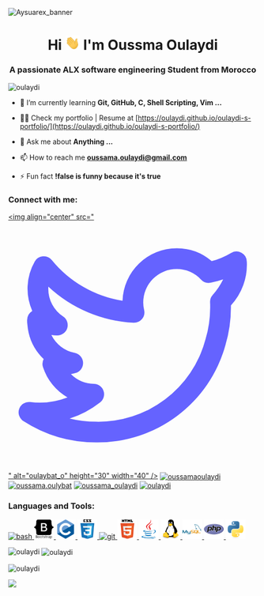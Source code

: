 ![Aysuarex_banner](https://github.com/oulaydi/oulaydi/assets/130802700/900af5d1-600c-4bd4-893c-33930ee27fc9)

<h1 align="center">Hi <img src="https://github.com/aysuarex/aysuarex/blob/main/wave.gif" width="30px"> I'm Oussma Oulaydi</h1>
<h3 align="center">A passionate ALX software engineering Student from Morocco</h3>

<p align="left"> <img src="https://komarev.com/ghpvc/?username=oulaydi&label=Profile%20views&color=0e75b6&style=flat" alt="oulaydi" /> </p>

- 🌱 I’m currently learning **Git, GitHub, C, Shell Scripting, Vim ...**

- 👨‍💻 Check my portfolio | Resume at [https://oulaydi.github.io/oulaydi-s-portfolio/](https://oulaydi.github.io/oulaydi-s-portfolio/)

- 💬 Ask me about **Anything ...**

- 📫 How to reach me **oussama.oulaydi@gmail.com**

- ⚡ Fun fact  **!false is funny because it's true**

<h3 align="left">Connect with me:</h3>
<p align="left">
  
<a href="https://twitter.com/oulaybat_o" target="blank"><img align="center" src="<svg xmlns="http://www.w3.org/2000/svg" data-name="Layer 1" viewBox="0 0 24 24" id="twitter-alt"><path fill="#6563FF" d="M22.99121,3.9502a.99942.99942,0,0,0-1.51074-.85938,7.47956,7.47956,0,0,1-1.873.793,5.15234,5.15234,0,0,0-3.374-1.24219,5.23238,5.23238,0,0,0-5.22363,5.06348A11.03194,11.03194,0,0,1,4.19629,3.78125,1.01154,1.01154,0,0,0,3.33887,3.416a.99852.99852,0,0,0-.78516.5,5.2755,5.2755,0,0,0-.24219,4.76855l-.00195.00195a1.0411,1.0411,0,0,0-.49512.88868,3.04174,3.04174,0,0,0,.02637.43945,5.1854,5.1854,0,0,0,1.56836,3.3125.99813.99813,0,0,0-.06641.76953,5.20436,5.20436,0,0,0,2.36231,2.92187,7.46464,7.46464,0,0,1-3.58985.44825.99975.99975,0,0,0-.665,1.833A12.94248,12.94248,0,0,0,8.46,21.36133,12.7878,12.7878,0,0,0,20.9248,11.998,12.82166,12.82166,0,0,0,21.46,8.35156c0-.06543,0-.13281-.001-.20019A5.76963,5.76963,0,0,0,22.99121,3.9502ZM19.68457,7.16211a.995.995,0,0,0-.2334.70215c.00977.165.00879.331.00879.4873a10.82371,10.82371,0,0,1-.4541,3.08106A10.68457,10.68457,0,0,1,8.46,19.36133a10.93791,10.93791,0,0,1-2.55078-.30078,9.47951,9.47951,0,0,0,2.94238-1.56348A1.00033,1.00033,0,0,0,8.25,15.71094a3.208,3.208,0,0,1-2.21387-.93457q.22413-.04248.44532-.10547a1.00026,1.00026,0,0,0-.08008-1.94336,3.19824,3.19824,0,0,1-2.25-1.72559,5.29929,5.29929,0,0,0,.54492.0459,1.02093,1.02093,0,0,0,.9834-.69629A.9998.9998,0,0,0,5.2793,9.21484,3.19559,3.19559,0,0,1,3.85547,6.542c0-.0664.00195-.13281.00586-.19824a13.01365,13.01365,0,0,0,8.209,3.47949,1.02046,1.02046,0,0,0,.81739-.3584,1.00037,1.00037,0,0,0,.206-.86816,3.15653,3.15653,0,0,1-.08691-.72852A3.23,3.23,0,0,1,16.2334,4.6416a3.18428,3.18428,0,0,1,2.34472,1.02051A.993.993,0,0,0,19.499,5.96a9.27073,9.27073,0,0,0,1.21192-.32226A6.68126,6.68126,0,0,1,19.68457,7.16211Z"></path></svg>" alt="oulaybat_o" height="30" width="40" /></a>
<a href="https://linkedin.com/in/oussamaoulaydi" target="blank"><img align="center" src="https://raw.githubusercontent.com/rahuldkjain/github-profile-readme-generator/master/src/images/icons/Social/linked-in-alt.svg" alt="oussamaoulaydi" height="30" width="40" /></a>
<a href="https://fb.com/oussama.oulybat" target="blank"><img align="center" src="https://raw.githubusercontent.com/rahuldkjain/github-profile-readme-generator/master/src/images/icons/Social/facebook.svg" alt="oussama.oulybat" height="30" width="40" /></a>
<a href="https://instagram.com/oussama_oulaydi" target="blank"><img align="center" src="https://raw.githubusercontent.com/rahuldkjain/github-profile-readme-generator/master/src/images/icons/Social/instagram.svg" alt="oussama_oulaydi" height="30" width="40" /></a>
<a href="https://discord.gg/oulaydi" target="blank"><img align="center" src="https://raw.githubusercontent.com/rahuldkjain/github-profile-readme-generator/master/src/images/icons/Social/discord.svg" alt="oulaydi" height="30" width="40" /></a>
</p>

<h3 align="left">Languages and Tools:</h3>
<p align="left"> <a href="https://www.gnu.org/software/bash/" target="_blank" rel="noreferrer"> <img src="https://www.vectorlogo.zone/logos/gnu_bash/gnu_bash-icon.svg" alt="bash" width="40" height="40"/> </a> <a href="https://getbootstrap.com" target="_blank" rel="noreferrer"> <img src="https://raw.githubusercontent.com/devicons/devicon/master/icons/bootstrap/bootstrap-plain-wordmark.svg" alt="bootstrap" width="40" height="40"/> </a> <a href="https://www.cprogramming.com/" target="_blank" rel="noreferrer"> <img src="https://raw.githubusercontent.com/devicons/devicon/master/icons/c/c-original.svg" alt="c" width="40" height="40"/> </a> <a href="https://www.w3schools.com/css/" target="_blank" rel="noreferrer"> <img src="https://raw.githubusercontent.com/devicons/devicon/master/icons/css3/css3-original-wordmark.svg" alt="css3" width="40" height="40"/> </a> <a href="https://git-scm.com/" target="_blank" rel="noreferrer"> <img src="https://www.vectorlogo.zone/logos/git-scm/git-scm-icon.svg" alt="git" width="40" height="40"/> </a> <a href="https://www.w3.org/html/" target="_blank" rel="noreferrer"> <img src="https://raw.githubusercontent.com/devicons/devicon/master/icons/html5/html5-original-wordmark.svg" alt="html5" width="40" height="40"/> </a> <a href="https://www.java.com" target="_blank" rel="noreferrer"> <img src="https://raw.githubusercontent.com/devicons/devicon/master/icons/java/java-original.svg" alt="java" width="40" height="40"/> </a> <a href="https://www.linux.org/" target="_blank" rel="noreferrer"> <img src="https://raw.githubusercontent.com/devicons/devicon/master/icons/linux/linux-original.svg" alt="linux" width="40" height="40"/> </a> <a href="https://www.mysql.com/" target="_blank" rel="noreferrer"> <img src="https://raw.githubusercontent.com/devicons/devicon/master/icons/mysql/mysql-original-wordmark.svg" alt="mysql" width="40" height="40"/> </a> <a href="https://www.php.net" target="_blank" rel="noreferrer"> <img src="https://raw.githubusercontent.com/devicons/devicon/master/icons/php/php-original.svg" alt="php" width="40" height="40"/> </a> <a href="https://www.python.org" target="_blank" rel="noreferrer"> <img src="https://raw.githubusercontent.com/devicons/devicon/master/icons/python/python-original.svg" alt="python" width="40" height="40"/> </a> </p>

<p><img align="left" src="https://github-readme-stats.vercel.app/api/top-langs?username=oulaydi&show_icons=true&locale=en&layout=compact" alt="oulaydi" /></p>

<p>&nbsp;<img align="center" src="https://github-readme-stats.vercel.app/api?username=oulaydi&show_icons=true&locale=en" alt="oulaydi" /></p>

<p><img align="center" src="https://github-readme-streak-stats.herokuapp.com/?user=oulaydi&" alt="oulaydi" /></p>

<img src="https://media.giphy.com/media/WUlplcMpOCEmTGBtBW/giphy.gif" width="30">
